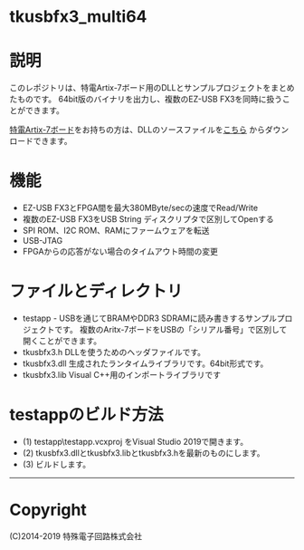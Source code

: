 # tkusbfx3_multi64

# 説明
このレポジトリは、特電Artix-7ボード用のDLLとサンプルプロジェクトをまとめたものです。
64bit版のバイナリを出力し、複数のEZ-USB FX3を同時に扱うことができます。

[特電Artix-7ボード](http://www.tokudenkairo.co.jp/art7/)をお持ちの方は、DLLのソースファイルを[こちら](https://www.tokudenkairo.co.jp/login2/getfile.php?target=ART764BITAPI) からダウンロードできます。

# 機能
+ EZ-USB FX3とFPGA間を最大380MByte/secの速度でRead/Write
+ 複数のEZ-USB FX3をUSB String ディスクリプタで区別してOpenする
+ SPI ROM、I2C ROM、RAMにファームウェアを転送
+ USB-JTAG
+ FPGAからの応答がない場合のタイムアウト時間の変更

# ファイルとディレクトリ
- testapp  - USBを通じてBRAMやDDR3 SDRAMに読み書きするサンプルプロジェクトです。
           複数のAritx-7ボードをUSBの「シリアル番号」で区別して開くことができます。
- tkusbfx3.h                    DLLを使うためのヘッダファイルです。
- tkusbfx3.dll                  生成されたランタイムライブラリです。64bit形式です。
- tkusbfx3.lib                  Visual C++用のインポートライブラリです

# testappのビルド方法
+ (1) testapp\testapp.vcxproj をVisual Studio 2019で開きます。
+ (2) tkusbfx3.dllとtkusbfx3.libとtkusbfx3.hを最新のものにします。
+ (3) ビルドします。

---------------------

# Copyright 
(C)2014-2019 特殊電子回路株式会社
